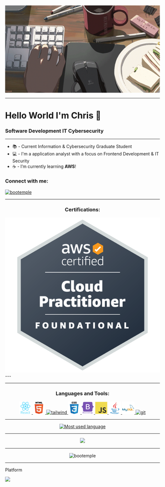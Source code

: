 ![Github Banner](img/computer-desk.gif)

<hr>

<h1 align="left">Hello World I'm Chris 👋</h1>
<h3 align="left">Software Development IT Cybersecurity</h3>

---

- 📚 - Current Information & Cybersecurity Graduate Student
- 💻 - I'm a application analyst with a focus on Frontend Development & IT Security
- ☕️ - I’m currently learning **AWS**!

<h3 align="left">Connect with me:</h3>
<p align="center">

<a href="https://www.linkedin.com/in/chrisagold/" target="blank"><img align="center" src="https://cdn.jsdelivr.net/npm/simple-icons@3.0.1/icons/linkedin.svg" alt="bootemple" height="30" width="40" /></a>

</p>

---

<h3 align="center">Certifications:</h3>
<img src="/img/aws.png" alt="image">
---

---

<h3 align="center">Languages and Tools:</h3>

<p align="center"> 
<a href="https://reactjs.org/" target="_blank"> <img src="https://raw.githubusercontent.com/devicons/devicon/master/icons/react/react-original-wordmark.svg" alt="react" width="40" height="40"/> </a> <a href="https://www.w3.org/html/" target="_blank"> <img src="https://raw.githubusercontent.com/devicons/devicon/master/icons/html5/html5-original-wordmark.svg" alt="html5" width="40" height="40"/> </a><a href="https://tailwindcss.com/" target="_blank"> <img src="https://www.vectorlogo.zone/logos/tailwindcss/tailwindcss-icon.svg" alt="tailwind" width="40" height="40"/> </a><a href="https://www.w3schools.com/css/" target="_blank"> <img src="https://raw.githubusercontent.com/devicons/devicon/master/icons/css3/css3-original-wordmark.svg" alt="css3" width="40" height="40"/> </a><a href="https://getbootstrap.com" target="_blank"> <img src="https://raw.githubusercontent.com/devicons/devicon/master/icons/bootstrap/bootstrap-plain-wordmark.svg" alt="bootstrap" width="40" height="40"/></a><a href="https://developer.mozilla.org/en-US/docs/Web/JavaScript" target="_blank"> <img src="https://raw.githubusercontent.com/devicons/devicon/master/icons/javascript/javascript-original.svg" alt="javascript" width="40" height="40"/> </a><a href="https://www.java.com" target="_blank"> <img src="https://raw.githubusercontent.com/devicons/devicon/master/icons/java/java-original.svg" alt="java" width="40" height="40"/> </a><a href="https://spring.io/" target="_blank"> <img src="https://raw.githubusercontent.com/devicons/devicon/master/icons/mysql/mysql-original-wordmark.svg" alt="mysql" width="40" height="40"/> </a><a href="https://git-scm.com/" target="_blank"> <img src="https://www.vectorlogo.zone/logos/git-scm/git-scm-icon.svg" alt="git" width="40" height="40"/> </a></a></p>

---

[comment]: <> (<p><img align="center" src="https://github-readme-stats.vercel.app/api/top-langs?username=bootemple&theme=solarized-dark&show_icons=true&locale=en&layout=compact" alt="bootemple" /></p>)

[comment]: <> (![Chris's github stats]&#40;https://github-readme-stats.vercel.app/api?username=bootemple&show_icons=true&theme=solarized-dark&#41; )

<p align="center"><a href="https://github.com/anuraghazra/github-readme-stats">
  <img width="425px" src="https://github-readme-stats.vercel.app/api/top-langs/?username=bootemple&theme=solarized-dark&show_icons=true&locale=en&layout=compact" alt="Most used language">
 </a></p>

---

<p align="center"><a href="https://github.com/anuraghazra/convoychat">
  <img width="425px" src="https://github-readme-stats.vercel.app/api?username=bootemple&theme=solarized-dark&show_icons=true&locale=en&layout=compact">
</a></p>

---

[comment]: <> (<p>&nbsp;<img align="center" src="https://github-readme-stats.vercel.app/api?username=bootemple&show_icons=true&locale=en" alt="bootemple" /></p>)

<p align="center"><img align="center" src="https://github-readme-streak-stats.herokuapp.com/?user=bootemple&theme=solarized-dark&hide_border=true" alt="bootemple" /></p>

---

Platform
<br>

<img src="https://img.shields.io/badge/Macbook Pro 2020-000?logo=apple&logoColor=fff&style=for-the-badge" />
